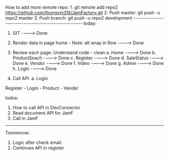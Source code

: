 How to add more remote repo:
    1. git remote add repo2 https://github.com/thongvm316/JamFactory.git
    2. Push master: git push -u repo2 master
    3. Push branch: git push -u repo2 development
    -----------------------------------------------------
today: 
1. GIT ----> Done

2. Render data in page home - Note: att wrap in Row ----> Done

3. Review each page: Understand code - clean
    a. Home ----> Done
    b. ProductSeach ----> Done
    c. Register ----> Done
    d. SaleStatus ----> Done
    e. Vendor ----> Done
    f. Video ----> Done
    g. Admin ----> Done
    h. Login ----> Done

4. Call API.
    a. Login

Register - Login - Product - Vender

todos: 
1. How to call API in DevConnector
2. Read document API for JamF
3. Call in JamF

----
Tommorow:
1. Logic after check email.
2. Continues API in register